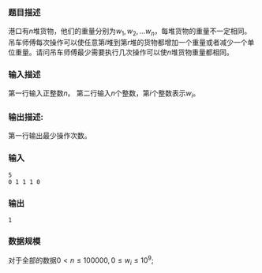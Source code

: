 ### 题目描述
港口有$n$堆货物，他们的重量分别为$w_1,w_2,...w_n$，每堆货物的重量不一定相同。
吊车师傅每次操作可以使任意第$l$堆到第$r$堆的货物都增加一个重量或者减少一个单位重量。请问吊车师傅最少需要执行几次操作可以使$n$堆货物重量都相同。
### 输入描述
第一行输入正整数$n$。
第二行输入$n$个整数，第$i$个整数表示$w_i$。

### 输出描述:
第一行输出最少操作次数。
### 输入
```
5
0 1 1 1 0
```
### 输出
```
1
```
### 数据规模
对于全部的数据$0 \lt n \leq 100000,0 \leq w_i \leq 10^9$;